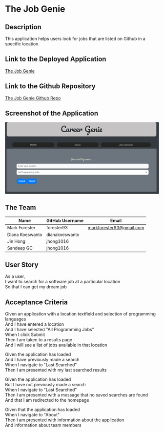 # The Job Genie

## Description

This application helps users look for jobs that are listed on Github in a specific location.

## Link to the Deployed Application

[The Job Genie](https://forester93.github.io/job-genie/)

## Link to the Github Repository

[The Job Genie Github Repo](https://github.com/Forester93/job-genie/)

## Screenshot of the Application

![Screenshot of the page](./assets/images/job-genie.png)

## The Team

| Name            | GitHub Username | Email                    |
| --------------- | --------------- | ------------------------ |
| Mark Forester   | forester93      | markforester93@gmail.com |
| Diana Koeswanto | dianakoeswanto  |                          |
| Jin Hong        | jhong1016       |                          |
| Sandeep GC      | jhong1016       |                          |

## User Story

As a user,  
I want to search for a software job at a particular location  
So that I can get my dream job

## Acceptance Criteria

Given an application with a location textfield and selection of programming languages  
And I have entered a location  
And I have selected "All Programming Jobs"  
When I click Submit  
Then I am taken to a results page  
And I will see a list of jobs available in that location

Given the application has loaded  
And I have previously made a search  
When I navigate to "Last Searched"  
Then I am presented with my last searched results

Given the application has loaded  
But I have not previously made a search  
When I navigate to "Last Searched"  
Then I am presented with a message that no saved searches are found  
And that I am redirected to the homepage

Given that the application has loaded  
When I navigate to "About"  
Then I am presented with information about the application  
And information about team members

